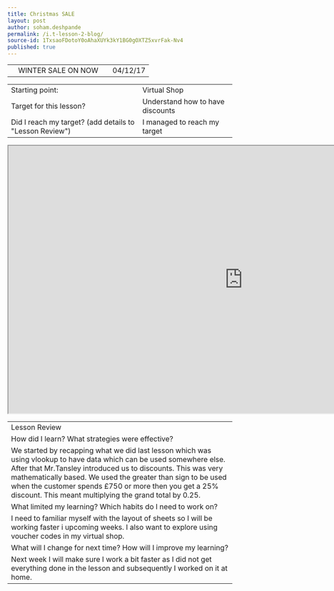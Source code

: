 ```yaml
---
title: Christmas SALE
layout: post
author: soham.deshpande
permalink: /i.t-lesson-2-blog/
source-id: 1TxsaoFDotoY0oAhaXUYk3kY1BG0gOXTZ5xvrFak-Nv4
published: true
---
```

<table>
  <tr>
    <td></td>
    <td>WINTER SALE ON NOW</td>
    <td>        </td>
    <td>04/12/17</td>
  </tr>
</table>


<table>
  <tr>
    <td>Starting point:</td>
    <td>Virtual Shop</td>
  </tr>
  <tr>
    <td>Target for this lesson?</td>
    <td>Understand how to have discounts</td>
  </tr>
  <tr>
    <td>Did I reach my target? 
(add details to "Lesson Review")</td>
    <td> I managed to reach my target</td>
  </tr>
</table>

<iframe height="600px" width="1050px" src="https://docs.google.com/spreadsheets/d/e/2PACX-1vQofjpPEv6ZenUEA_jJ_UNJ0jvjU3-Flugx_2Tp3sRN3XoIgvdEQwx2ASRxQ2ZK1Qe5iBv75EutaW_i/pubhtml?widget=true&amp;headers=false"></iframe>


<table>
  <tr>
    <td>Lesson Review</td>
  </tr>
  <tr>
    <td>How did I learn? What strategies were effective? </td>
  </tr>
  <tr>
    <td>We started by recapping what we did last lesson which was using vlookup to have data which can be used somewhere else. After that Mr.Tansley introduced us to discounts. This was very mathematically based. We used the greater than sign to be used when the customer spends £750 or more then you get a 25% discount. This meant multiplying the grand total by 0.25.</td>
  </tr>
  <tr>
    <td>What limited my learning? Which habits do I need to work on? </td>
  </tr>
  <tr>
    <td>I need to familiar myself with the layout of sheets so I will be working faster i upcoming weeks. I also want to explore using voucher codes in my virtual shop.</td>
  </tr>
  <tr>
    <td>What will I change for next time? How will I improve my learning?</td>
  </tr>
  <tr>
    <td>Next week I will make sure I work a bit faster as I did not get everything done in the lesson and subsequently I worked on it at home. </td>
  </tr>
</table>


